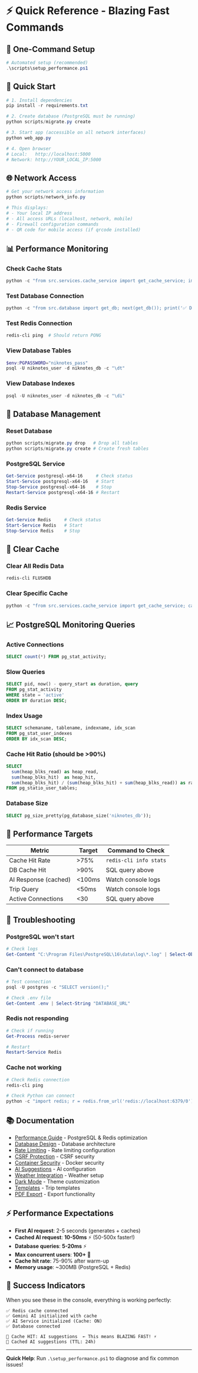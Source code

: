 # ⚡ Quick Reference - Blazing Fast Commands

## 🚀 One-Command Setup

```powershell
# Automated setup (recommended)
.\scripts\setup_performance.ps1
```

## 🏃 Quick Start

```powershell
# 1. Install dependencies
pip install -r requirements.txt

# 2. Create database (PostgreSQL must be running)
python scripts/migrate.py create

# 3. Start app (accessible on all network interfaces)
python web_app.py

# 4. Open browser
# Local:   http://localhost:5000
# Network: http://YOUR_LOCAL_IP:5000
```

## 🌐 Network Access

```powershell
# Get your network access information
python scripts/network_info.py

# This displays:
# - Your local IP address
# - All access URLs (localhost, network, mobile)
# - Firewall configuration commands
# - QR code for mobile access (if qrcode installed)
```

## 📊 Performance Monitoring

### Check Cache Stats

```powershell
python -c "from src.services.cache_service import get_cache_service; import json; cache = get_cache_service(); print(json.dumps(cache.get_stats(), indent=2))"
```

### Test Database Connection

```powershell
python -c "from src.database import get_db; next(get_db()); print('✅ Database OK')"
```

### Test Redis Connection

```powershell
redis-cli ping  # Should return PONG
```

### View Database Tables

```powershell
$env:PGPASSWORD="niknotes_pass"
psql -U niknotes_user -d niknotes_db -c "\dt"
```

### View Database Indexes

```powershell
psql -U niknotes_user -d niknotes_db -c "\di"
```

## 🔧 Database Management

### Reset Database

```powershell
python scripts/migrate.py drop   # Drop all tables
python scripts/migrate.py create # Create fresh tables
```

### PostgreSQL Service

```powershell
Get-Service postgresql-x64-16     # Check status
Start-Service postgresql-x64-16   # Start
Stop-Service postgresql-x64-16    # Stop
Restart-Service postgresql-x64-16 # Restart
```

### Redis Service

```powershell
Get-Service Redis     # Check status
Start-Service Redis   # Start
Stop-Service Redis    # Stop
```

## 🧹 Clear Cache

### Clear All Redis Data

```powershell
redis-cli FLUSHDB
```

### Clear Specific Cache

```powershell
python -c "from src.services.cache_service import get_cache_service; cache = get_cache_service(); cache.clear_all()"
```

## 📈 PostgreSQL Monitoring Queries

### Active Connections

```sql
SELECT count(*) FROM pg_stat_activity;
```

### Slow Queries

```sql
SELECT pid, now() - query_start as duration, query
FROM pg_stat_activity
WHERE state = 'active'
ORDER BY duration DESC;
```

### Index Usage

```sql
SELECT schemaname, tablename, indexname, idx_scan
FROM pg_stat_user_indexes
ORDER BY idx_scan DESC;
```

### Cache Hit Ratio (should be >90%)

```sql
SELECT
  sum(heap_blks_read) as heap_read,
  sum(heap_blks_hit)  as heap_hit,
  sum(heap_blks_hit) / (sum(heap_blks_hit) + sum(heap_blks_read)) as ratio
FROM pg_statio_user_tables;
```

### Database Size

```sql
SELECT pg_size_pretty(pg_database_size('niknotes_db'));
```

## 🎯 Performance Targets

| Metric               | Target | Command to Check       |
| -------------------- | ------ | ---------------------- |
| Cache Hit Rate       | >75%   | `redis-cli info stats` |
| DB Cache Hit         | >90%   | SQL query above        |
| AI Response (cached) | <100ms | Watch console logs     |
| Trip Query           | <50ms  | Watch console logs     |
| Active Connections   | <30    | SQL query above        |

## 🐛 Troubleshooting

### PostgreSQL won't start

```powershell
# Check logs
Get-Content "C:\Program Files\PostgreSQL\16\data\log\*.log" | Select-Object -Last 50
```

### Can't connect to database

```powershell
# Test connection
psql -U postgres -c "SELECT version();"

# Check .env file
Get-Content .env | Select-String "DATABASE_URL"
```

### Redis not responding

```powershell
# Check if running
Get-Process redis-server

# Restart
Restart-Service Redis
```

### Cache not working

```powershell
# Check Redis connection
redis-cli ping

# Check Python can connect
python -c "import redis; r = redis.from_url('redis://localhost:6379/0'); print(r.ping())"
```

## 📚 Documentation

- [Performance Guide](../architecture/performance.md) - PostgreSQL & Redis optimization
- [Database Design](../architecture/database-design.md) - Database architecture
- [Rate Limiting](../security/rate-limiting.md) - Rate limiting configuration
- [CSRF Protection](../security/csrf-protection.md) - CSRF security
- [Container Security](../security/container-security.md) - Docker security
- [AI Suggestions](../features/ai-suggestions.md) - AI configuration
- [Weather Integration](../features/weather-integration.md) - Weather setup
- [Dark Mode](../features/dark-mode.md) - Theme customization
- [Templates](../features/templates.md) - Trip templates
- [PDF Export](../features/pdf-export.md) - Export functionality

## ⚡ Performance Expectations

- **First AI request**: 2-5 seconds (generates + caches)
- **Cached AI request**: **10-50ms** ⚡ (50-500x faster!)
- **Database queries**: **5-20ms** ⚡
- **Max concurrent users**: **100+** 🚀
- **Cache hit rate**: 75-90% after warm-up
- **Memory usage**: ~300MB (PostgreSQL + Redis)

## 🎉 Success Indicators

When you see these in the console, everything is working perfectly:

```output
✅ Redis cache connected
✅ Gemini AI initialized with cache
✅ AI Service initialized (Cache: ON)
✅ Database connected

🚀 Cache HIT: AI suggestions  ← This means BLAZING FAST! ⚡
💾 Cached AI suggestions (TTL: 24h)
```

---

**Quick Help**: Run `.\setup_performance.ps1` to diagnose and fix common issues!
